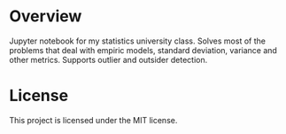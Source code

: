 # Overview
Jupyter notebook for my statistics university class. Solves most of the
problems that deal with empiric models, standard deviation, variance and other
metrics. Supports outlier and outsider detection.

# License
This project is licensed under the MIT license.


